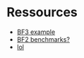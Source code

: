 # Ressources
- [BF3 example](https://arxiv.org/html/2402.03041v2)
- [BF2 benchmarks?](https://www.researchgate.net/publication/351623839_Performance_Characteristics_of_the_BlueField-2_SmartNIC)
- [lol](https://arxiv.org/html/2405.09499v1)
